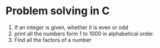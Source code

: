 # Problem solving in C

1. If an integer is given, whether it is even or odd
2. print all the numbers form 1 to 1000 in alphabetical order.
3. Find all the factors of a number 
